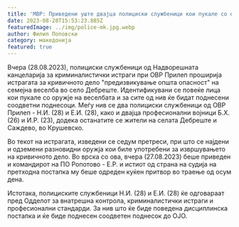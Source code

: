 ```yaml
---
title: 'МВР: Приведени уште двајца полициски службеници кои пукале со огнено оружје на семејната веселба во с.Дебреште - 28 АВГУСТ 2023'
date: 2023-08-28T15:53:23.885Z
featuredImage: ../img/police-mk.jpg.webp
author: Филип Поповски
category: македонија
featured: true
---
```

Вчера (28.08.2023), полициски службеници од Надворешната канцеларија за криминалистички истраги при ОВР Прилеп проширија истрагата за кривичното дело "предизвикување општа опасност" на семејна веселба во село Дебреште. Идентификувани се повеќе лица кои пукале со оружје на веселбата и за сите од нив ќе бидат поднесени соодветни поднесоци. Меѓу нив се два полициски службеници од ОВР Прилеп - Н.И. (28) и Е.И. (28), како и двајца професионални војници Б.Х. (26) и И.Р. (23), додека останатите се жители на селата Дебреште и Саждево, во Крушевско.

Во текот на истрагата, изведени се седум претреси, при што се најдени и одземени разновидни оружја кои биле употребени за извршувањето на кривичното дело. Во врска со ова, вчера (27.08.2023) беше приведен и командирот на ПО Ропотово - Е.Р. и истиот од страна на судија на претходна постапка му беше одреден куќен притвор во траење од осум дена.

Истотака, полициските службеници Н.И. (28) и Е.И. (28) ќе одговараат пред Одделот за внатрешна контрола, криминалистички истраги и професионални стандарди. За нив што ќе биде поведена дисциплинска постапка и ќе биде поднесен соодветен поднесок до ОЈО.
